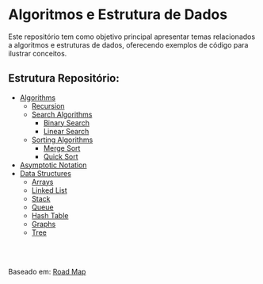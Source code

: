 # Algoritmos e Estrutura de Dados
Este repositório tem como objetivo principal apresentar temas relacionados a algoritmos e estruturas de dados, oferecendo exemplos de código para ilustrar conceitos.

## Estrutura Repositório:

- [Algorithms](https://github.com/FabioHenriqueFarias/algorithms-And-Data-Dtructures/tree/main/Algorithms)
    - [Recursion](https://github.com/FabioHenriqueFarias/algorithms-And-Data-Dtructures/tree/main/Algorithms/Recursion)
    - [Search Algorithms](https://github.com/FabioHenriqueFarias/algorithms-And-Data-Dtructures/tree/main/Algorithms/Search)
        - [Binary Search](https://github.com/FabioHenriqueFarias/algorithms-And-Data-Dtructures/tree/main/Algorithms/Search/1_BinarySearch)
        - [Linear Search](https://github.com/FabioHenriqueFarias/algorithms-And-Data-Dtructures/tree/main/Algorithms/Search/2_LinearSearch)
    - [Sorting Algorithms](https://github.com/FabioHenriqueFarias/algorithms-And-Data-Dtructures/tree/main/Algorithms/Sorting)
        - [Merge Sort](https://github.com/FabioHenriqueFarias/algorithms-And-Data-Dtructures/tree/main/Algorithms/Sorting/1_MergeSort)
        - [Quick Sort](https://github.com/FabioHenriqueFarias/algorithms-And-Data-Dtructures/tree/main/Algorithms/Sorting/2_QuickSort)
- [Asymptotic Notation](https://github.com/FabioHenriqueFarias/algorithms-And-Data-Dtructures/tree/main/Asymptotic_Notation)
- [Data Structures](https://github.com/FabioHenriqueFarias/algorithms-And-Data-Dtructures/tree/main/Data_Structures)
    - [Arrays](https://github.com/FabioHenriqueFarias/algorithms-And-Data-Dtructures/tree/main/Data_Structures/1_Arrays)   
    - [Linked List](https://github.com/FabioHenriqueFarias/algorithms-And-Data-Dtructures/tree/main/Data_Structures/2_Linked-List)
    - [Stack](https://github.com/FabioHenriqueFarias/algorithms-And-Data-Dtructures/tree/main/Data_Structures/3_Stack)
    - [Queue](https://github.com/FabioHenriqueFarias/algorithms-And-Data-Dtructures/tree/main/Data_Structures/4_Queue)
    - [Hash Table](https://github.com/FabioHenriqueFarias/algorithms-And-Data-Dtructures/tree/main/Data_Structures/5_Hash-Table)
    - [Graphs](https://github.com/FabioHenriqueFarias/algorithms-And-Data-Dtructures/tree/main/Data_Structures/6_Graphs)
    - [Tree](https://github.com/FabioHenriqueFarias/algorithms-And-Data-Dtructures/tree/main/Data_Structures/7_Tree)


<br>
<br>

Baseado em: <a href="https://roadmap.sh/computer-science" target="_blank">Road Map</a>

